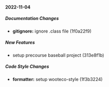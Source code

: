 #### 2022-11-04

##### Documentation Changes

* **gitignore:**  ignore .class file (1f0a22f9)

##### New Features

*  setup precourse baseball project (313e8f1b)

##### Code Style Changes

* **formatter:**  setup wooteco-style (1f3b3224)

